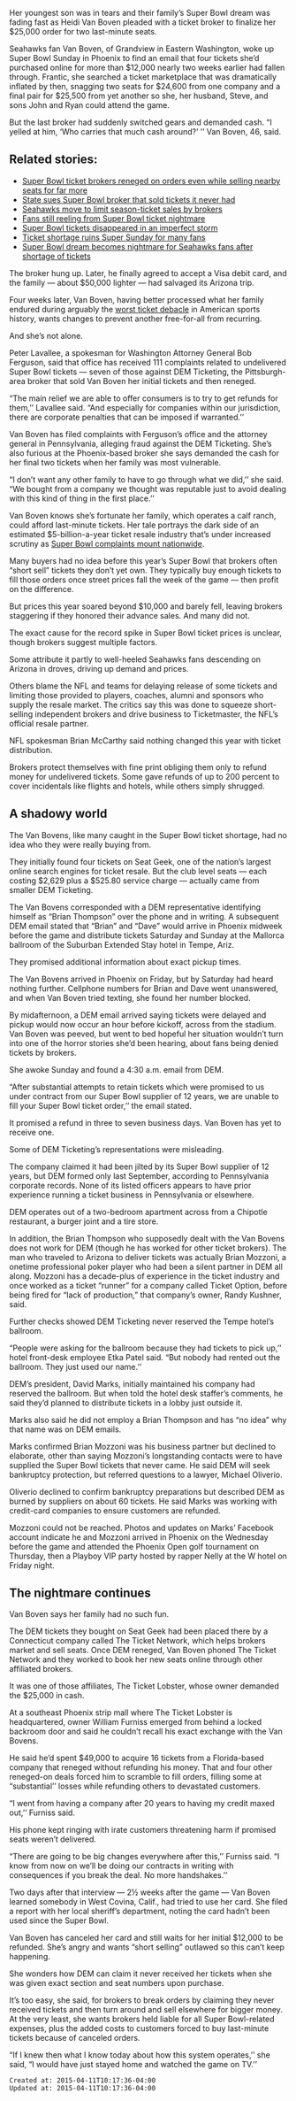 
Her youngest son was in tears and their family’s Super Bowl dream was fading fast as Heidi Van Boven pleaded with a ticket broker to finalize her $25,000 order for two last-minute seats.

Seahawks fan Van Boven, of Grandview in Eastern Washington, woke up Super Bowl Sunday in Phoenix to find an email that four tickets she’d purchased online for more than $12,000 nearly two weeks earlier had fallen through. Frantic, she searched a ticket marketplace that was dramatically inflated by then, snagging two seats for $24,600 from one company and a final pair for $25,500 from yet another so she, her husband, Steve, and sons John and Ryan could attend the game.

But the last broker had suddenly switched gears and demanded cash. “I yelled at him, ‘Who carries that much cash around?’ ’’ Van Boven, 46, said.

## Related stories:

*   [Super Bowl ticket brokers reneged on orders even while selling nearby seats for far more](http://www.seattletimes.com/sports/seahawks/super-bowl-ticket-brokers-reneged-on-orders-even-while-selling-nearby-seats-for-far-more/)
*   [State sues Super Bowl broker that sold tickets it never had](http://www.seattletimes.com/sports/seahawks/state-sues-super-bowl-broker-that-sold-tickets-it-never-had/)
*   [Seahawks move to limit season-ticket sales by brokers](http://www.seattletimes.com/sports/seahawks/seahawks-move-to-limit-season-ticket-sales-by-brokers/)
*   [Fans still reeling from Super Bowl ticket nightmare](http://www.seattletimes.com/sports/fans-still-reeling-from-super-bowl-ticket-nightmare/)
*   [Super Bowl tickets disappeared in an imperfect storm](http://www.seattletimes.com/sports/seahawks/super-bowl-ticket-options-market-like-wild-wild-west/)
*   [Ticket shortage ruins Super Sunday for many fans](http://www.seattletimes.com/sports/seahawks/ticket-shortage-ruins-super-sunday-for-many-fans/)
*   [Super Bowl dream becomes nightmare for Seahawks fans after shortage of tickets](http://www.seattletimes.com/sports/seahawks/super-bowl-dream-becomes-nightmare-for-seahawks-fans-after-shortage-of-tickets-2/)

The broker hung up. Later, he finally agreed to accept a Visa debit card, and the family — about $50,000 lighter — had salvaged its Arizona trip.

Four weeks later, Van Boven, having better processed what her family endured during arguably the [worst ticket debacle](http://www.seattletimes.com/sports/seahawks/super-bowl-dream-becomes-nightmare-for-seahawks-fans-after-shortage-of-tickets/) in American sports history, wants changes to prevent another free-for-all from recurring.

And she’s not alone.

Peter Lavallee, a spokesman for Washington Attorney General Bob Ferguson, said that office has received 111 complaints related to undelivered Super Bowl tickets — seven of those against DEM Ticketing, the Pittsburgh-area broker that sold Van Boven her initial tickets and then reneged.

“The main relief we are able to offer consumers is to try to get refunds for them,’’ Lavallee said. “And especially for companies within our jurisdiction, there are corporate penalties that can be imposed if warranted.’’

Van Boven has filed complaints with Ferguson’s office and the attorney general in Pennsylvania, alleging fraud against the DEM Ticketing. She’s also furious at the Phoenix-based broker she says demanded the cash for her final two tickets when her family was most vulnerable.

“I don’t want any other family to have to go through what we did,’’ she said. “We bought from a company we thought was reputable just to avoid dealing with this kind of thing in the first place.’’

Van Boven knows she’s fortunate her family, which operates a calf ranch, could afford last-minute tickets. Her tale portrays the dark side of an estimated $5-billion-a-year ticket resale industry that’s under increased scrutiny as [Super Bowl complaints mount nationwide](http://www.seattletimes.com/sports/seahawks/ticket-shortage-ruins-super-sunday-for-many-fans/).

Many buyers had no idea before this year’s Super Bowl that brokers often “short sell” tickets they don’t yet own. They typically buy enough tickets to fill those orders once street prices fall the week of the game — then profit on the difference.

But prices this year soared beyond $10,000 and barely fell, leaving brokers staggering if they honored their advance sales. And many did not.

The exact cause for the record spike in Super Bowl ticket prices is unclear, though brokers suggest multiple factors.

Some attribute it partly to well-heeled Seahawks fans descending on Arizona in droves, driving up demand and prices.

Others blame the NFL and teams for delaying release of some tickets and limiting those provided to players, coaches, alumni and sponsors who supply the resale market. The critics say this was done to squeeze short-selling independent brokers and drive business to Ticketmaster, the NFL’s official resale partner.

NFL spokesman Brian McCarthy said nothing changed this year with ticket distribution.

Brokers protect themselves with fine print obliging them only to refund money for undelivered tickets. Some gave refunds of up to 200 percent to cover incidentals like flights and hotels, while others simply shrugged.

## A shadowy world

The Van Bovens, like many caught in the Super Bowl ticket shortage, had no idea who they were really buying from.

They initially found four tickets on Seat Geek, one of the nation’s largest online search engines for ticket resale. But the club level seats — each costing $2,629 plus a $525.80 service charge — actually came from smaller DEM Ticketing.

The Van Bovens corresponded with a DEM representative identifying himself as “Brian Thompson” over the phone and in writing. A subsequent DEM email stated that “Brian” and “Dave” would arrive in Phoenix midweek before the game and distribute tickets Saturday and Sunday at the Mallorca ballroom of the Suburban Extended Stay hotel in Tempe, Ariz.

They promised additional information about exact pickup times.

The Van Bovens arrived in Phoenix on Friday, but by Saturday had heard nothing further. Cellphone numbers for Brian and Dave went unanswered, and when Van Boven tried texting, she found her number blocked.

By midafternoon, a DEM email arrived saying tickets were delayed and pickup would now occur an hour before kickoff, across from the stadium. Van Boven was peeved, but went to bed hopeful her situation wouldn’t turn into one of the horror stories she’d been hearing, about fans being denied tickets by brokers.

She awoke Sunday and found a 4:30 a.m. email from DEM.

“After substantial attempts to retain tickets which were promised to us under contract from our Super Bowl supplier of 12 years, we are unable to fill your Super Bowl ticket order,’’ the email stated.

It promised a refund in three to seven business days. Van Boven has yet to receive one.

Some of DEM Ticketing’s representations were misleading.

The company claimed it had been jilted by its Super Bowl supplier of 12 years, but DEM formed only last September, according to Pennsylvania corporate records. None of its listed officers appears to have prior experience running a ticket business in Pennsylvania or elsewhere.

DEM operates out of a two-bedroom apartment across from a Chipotle restaurant, a burger joint and a tire store.

In addition, the Brian Thompson who supposedly dealt with the Van Bovens does not work for DEM (though he has worked for other ticket brokers). The man who traveled to Arizona to deliver tickets was actually Brian Mozzoni, a onetime professional poker player who had been a silent partner in DEM all along. Mozzoni has a decade-plus of experience in the ticket industry and once worked as a ticket “runner” for a company called Ticket Option, before being fired for “lack of production,” that company’s owner, Randy Kushner, said.

Further checks showed DEM Ticketing never reserved the Tempe hotel’s ballroom.

“People were asking for the ballroom because they had tickets to pick up,’’ hotel front-desk employee Etka Patel said. “But nobody had rented out the ballroom. They just used our name.’’

DEM’s president, David Marks, initially maintained his company had reserved the ballroom. But when told the hotel desk staffer’s comments, he said they’d planned to distribute tickets in a lobby just outside it.

Marks also said he did not employ a Brian Thompson and has “no idea” why that name was on DEM emails.

Marks confirmed Brian Mozzoni was his business partner but declined to elaborate, other than saying Mozzoni’s longstanding contacts were to have supplied the Super Bowl tickets that never came. He said DEM will seek bankruptcy protection, but referred questions to a lawyer, Michael Oliverio.

Oliverio declined to confirm bankruptcy preparations but described DEM as burned by suppliers on about 60 tickets. He said Marks was working with credit-card companies to ensure customers are refunded.

Mozzoni could not be reached. Photos and updates on Marks’ Facebook account indicate he and Mozzoni arrived in Phoenix on the Wednesday before the game and attended the Phoenix Open golf tournament on Thursday, then a Playboy VIP party hosted by rapper Nelly at the W hotel on Friday night.

## The nightmare continues

Van Boven says her family had no such fun.

The DEM tickets they bought on Seat Geek had been placed there by a Connecticut company called The Ticket Network, which helps brokers market and sell seats. Once DEM reneged, Van Boven phoned The Ticket Network and they worked to book her new seats online through other affiliated brokers.

It was one of those affiliates, The Ticket Lobster, whose owner demanded the $25,000 in cash.

At a southeast Phoenix strip mall where The Ticket Lobster is headquartered, owner William Furniss emerged from behind a locked backroom door and said he couldn’t recall his exact exchange with the Van Bovens.

He said he’d spent $49,000 to acquire 16 tickets from a Florida-based company that reneged without refunding his money. That and four other reneged-on deals forced him to scramble to fill orders, filling some at “substantial’’ losses while refunding others to devastated customers.

“I went from having a company after 20 years to having my credit maxed out,’’ Furniss said.

His phone kept ringing with irate customers threatening harm if promised seats weren’t delivered.

“There are going to be big changes everywhere after this,’’ Furniss said. “I know from now on we’ll be doing our contracts in writing with consequences if you break the deal. No more handshakes.’’

Two days after that interview — 2½ weeks after the game — Van Boven learned somebody in West Covina, Calif., had tried to use her card. She filed a report with her local sheriff’s department, noting the card hadn’t been used since the Super Bowl.

Van Boven has canceled her card and still waits for her initial $12,000 to be refunded. She’s angry and wants “short selling” outlawed so this can’t keep happening.

She wonders how DEM can claim it never received her tickets when she was given exact section and seat numbers upon purchase.

It’s too easy, she said, for brokers to break orders by claiming they never received tickets and then turn around and sell elsewhere for bigger money. At the very least, she wants brokers held liable for all Super Bowl-related expenses, plus the added costs to customers forced to buy last-minute tickets because of canceled orders.

“If I knew then what I know today about how this system operates,’’ she said, “I would have just stayed home and watched the game on TV.’’

    Created at: 2015-04-11T10:17:36-04:00
    Updated at: 2015-04-11T10:17:36-04:00

